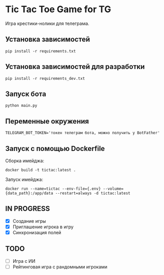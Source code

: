 # Tic Tac Toe Game for TG

Игра крестики-нолики для телеграма.

## Установка зависимостей

```console
pip install -r requirements.txt
```

## Установка зависимостей для разработки

```console
pip install -r requirements_dev.txt
```

## Запуск бота

```console
python main.py
```

## Переменные окружения

```text
TELEGRAM_BOT_TOKEN='токен телеграм бота, можно получить у BotFather'
```

## Запуск с помощью Dockerfile

Сборка имейджа:
```console
docker build -t tictac:latest .
```

Запуск имейджа:
```console
docker run --name=tictac --env-file={.env} --volume={data_path}:/app/data --restart=always -d tictac:latest
```

## IN PROGRESS

- [X] Создание игры
- [X] Приглашение игрока в игру
- [X] Синхронизация полей

## TODO

- [ ] Игра с ИИ
- [ ] Рейтинговая игра с рандомными игроками
